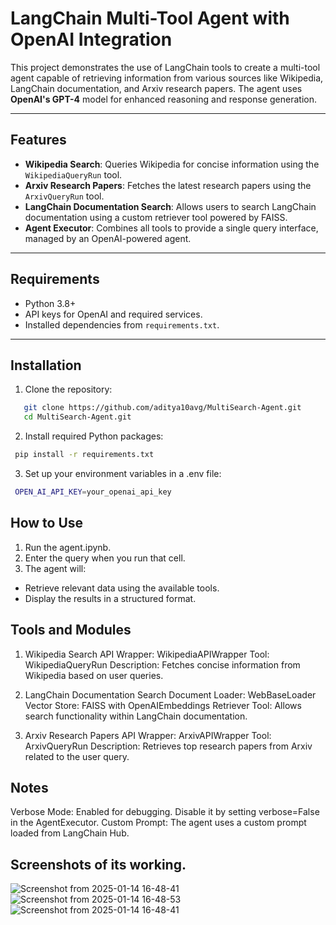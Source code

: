 # LangChain Multi-Tool Agent with OpenAI Integration

This project demonstrates the use of LangChain tools to create a multi-tool agent capable of retrieving information from various sources like Wikipedia, LangChain documentation, and Arxiv research papers. The agent uses **OpenAI's GPT-4** model for enhanced reasoning and response generation.

---

## Features
- **Wikipedia Search**: Queries Wikipedia for concise information using the `WikipediaQueryRun` tool.
- **Arxiv Research Papers**: Fetches the latest research papers using the `ArxivQueryRun` tool.
- **LangChain Documentation Search**: Allows users to search LangChain documentation using a custom retriever tool powered by FAISS.
- **Agent Executor**: Combines all tools to provide a single query interface, managed by an OpenAI-powered agent.

---

## Requirements
- Python 3.8+
- API keys for OpenAI and required services.
- Installed dependencies from `requirements.txt`.

---

## Installation

1. Clone the repository:
```bash
   git clone https://github.com/aditya10avg/MultiSearch-Agent.git
   cd MultiSearch-Agent.git
```

2. Install required Python packages:
```bash
 pip install -r requirements.txt
```

3. Set up your environment variables in a .env file:

```bash
 OPEN_AI_API_KEY=your_openai_api_key
```

## How to Use

1. Run the agent.ipynb.
2. Enter the query when you run that cell.
3. The agent will:

  - Retrieve relevant data using the available tools.
  - Display the results in a structured format. 


## Tools and Modules

1. Wikipedia Search
API Wrapper: WikipediaAPIWrapper
Tool: WikipediaQueryRun
Description: Fetches concise information from Wikipedia based on user queries.


2. LangChain Documentation Search
Document Loader: WebBaseLoader
Vector Store: FAISS with OpenAIEmbeddings
Retriever Tool: Allows search functionality within LangChain documentation.

4. Arxiv Research Papers
API Wrapper: ArxivAPIWrapper
Tool: ArxivQueryRun
Description: Retrieves top research papers from Arxiv related to the user query.

## Notes
Verbose Mode: Enabled for debugging. Disable it by setting verbose=False in the AgentExecutor.
Custom Prompt: The agent uses a custom prompt loaded from LangChain Hub.

## Screenshots of its working.
![Screenshot from 2025-01-14 16-48-41](https://github.com/user-attachments/assets/6a39097e-dbf5-4aa6-ab29-d19d2f867197)![Screenshot from 2025-01-14 16-48-53](https://github.com/user-attachments/assets/5cdfdd01-ff46-4ddb-a8f5-fb2811f6323b)
![Screenshot from 2025-01-14 16-48-41](https://github.com/user-attachments/assets/745c0930-215b-412d-b7cc-429d1348bb06)
